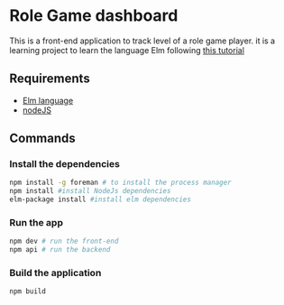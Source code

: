 # Role Game dashboard

This is a front-end application to track level of a role game player.
it is a learning project to learn the language Elm following [this tutorial](https://www.elm-tutorial.org)

## Requirements
 * [Elm language](https://guide.elm-lang.org/install.html)
 * [nodeJS](https://nodejs.org/en/)

## Commands

### Install the dependencies
```bash
npm install -g foreman # to install the process manager
npm install #install NodeJs dependencies
elm-package install #install elm dependencies
```
### Run the app

```bash
npm dev # run the front-end
npm api # run the backend
```

### Build the application

```bash
npm build
```
